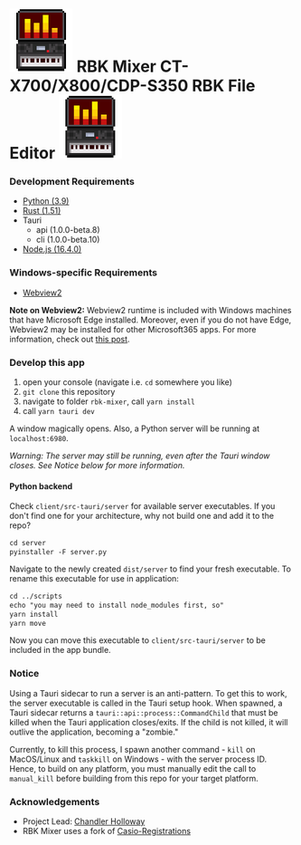 # ![logo](/client/src-tauri/icons/112X112.png) RBK Mixer CT-X700/X800/CDP-S350 RBK File Editor ![logo](/client/src-tauri/icons/112X112.png)

### Development Requirements
- [Python (3.9)](https://www.python.org/downloads/)
- [Rust (1.51)](https://www.rust-lang.org/tools/install)
- Tauri
    - api (1.0.0-beta.8)
    - cli (1.0.0-beta.10)
- [Node.js (16.4.0)](https://nodejs.dev/learn/how-to-install-nodejs)

### Windows-specific Requirements
- [Webview2](https://developer.microsoft.com/en-us/microsoft-edge/webview2/)

__Note on Webview2:__ Webview2 runtime is included with Windows machines that have Microsoft Edge installed. Moreover, even if you do not have Edge, Webview2 may be installed for other Microsoft365 apps. For more information, check out [this post](https://docs.microsoft.com/en-us/deployoffice/webview2-install).


### Develop this app
1. open your console (navigate i.e. `cd` somewhere you like)
3. `git clone` this repository
4. navigate to folder `rbk-mixer`, call `yarn install`
5. call `yarn tauri dev`

A window magically opens. Also, a Python server will be running at `localhost:6980`.

_Warning: The server may still be running, even after the Tauri window closes. See Notice below for more information._

#### Python backend
Check `client/src-tauri/server` for available server executables. If you don't find one for your architecture, why not build one and add it to the repo?

```shell
cd server
pyinstaller -F server.py
```

Navigate to the newly created `dist/server` to find your fresh executable. To rename this executable for use in application:

```shell
cd ../scripts
echo "you may need to install node_modules first, so"
yarn install
yarn move
```

Now you can move this executable to `client/src-tauri/server` to be included in the app bundle.

### Notice
Using a Tauri sidecar to run a server is an anti-pattern. To get this to work, the server executable is called in the Tauri setup hook. When spawned, a Tauri sidecar returns a `tauri::api::process::CommandChild` that must be killed when the Tauri application closes/exits. If the child is not killed, it will outlive the application, becoming a "zombie."

Currently, to kill this process, I spawn another command - `kill` on MacOS/Linux and `taskkill` on Windows - with the server process ID. Hence, to build on any platform, you must manually edit the call to `manual_kill` before building from this repo for your target platform.

### Acknowledgements
- Project Lead: [Chandler Holloway](https://chandykeys.unicornplatform.page/)
- RBK Mixer uses a fork of [Casio-Registrations](https://github.com/michgz/casio-registrations)